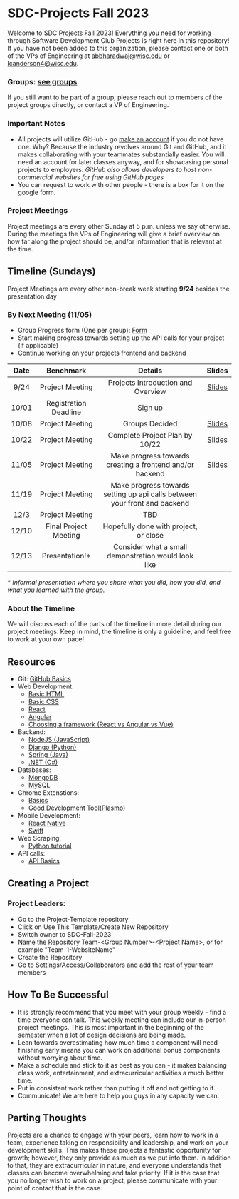 # SDC-Projects Fall 2023
Welcome to SDC Projects Fall 2023! Everything you need for working through Software Development Club Projects is right here in this repository! If you have not been added to this organization, please contact one or both of the VPs of Engineering at abbharadwaj@wisc.edu or lcanderson4@wisc.edu.

### Groups: [see groups](https://docs.google.com/document/d/1X53zCXK9u6oz8FggcB4HC7gfh9w2_jy7DY97I7pKj7o/edit)
If you still want to be part of a group, please reach out to members of the project groups directly, or contact a VP of Engineering.

### Important Notes
* All projects will utilize GitHub - go [make an account](https://github.com/login) if you do not have one. Why? Because the industry revolves around Git and GitHub, and it makes collaborating with your teammates substantially easier. You will need an account for later classes anyway, and for showcasing personal projects to employers. *GitHub also allows developers to host non-commercial websites for free using GitHub pages*
* You can request to work with other people - there is a box for it on the google form.

### Project Meetings
Project meetings are every other Sunday at 5 p.m. unless we say otherwise. During the meetings the VPs of Engineering will give a brief overview on how far along the project should be, and/or information that is relevant at the time.

## Timeline (Sundays)
Project Meetings are every other non-break week starting **9/24** besides the presentation day

### By Next Meeting (11/05)
- Group Progress form (One per group): [Form](https://forms.gle/FhHuSAkB3UrN4WoK7)
- Start making progress towards setting up the API calls for your project (if applicable)
- Continue working on your projects frontend and backend


| Date | Benchmark | Details | Slides |
|:---:|:--------:|:------------:|:--------:|
|9/24| Project Meeting | Projects Introduction and Overview | [Slides](https://docs.google.com/presentation/d/1JY9TFbWv-Qk2txLDKeSVsx-NEPGvsz4gt_n7RyaAXzE/edit?usp=sharing)|
|10/01| Registration Deadline | [Sign up](https://forms.gle/SjSmhZEZ3N18EkeZ9) | |
|10/08| Project Meeting | Groups Decided | [Slides](https://docs.google.com/presentation/d/1lw4POQ2Hi-2dqBEYXggZpI5VjyPNea4mX-YMFaJ6StU/edit?usp=sharing) |
|10/22| Project Meeting | Complete Project Plan by 10/22 | [Slides](https://docs.google.com/presentation/d/1dCzefsX2f_6gK6KBOrxbG_gg8_ASOyZGLYdr1WtTxbk/edit?usp=sharing) |
|11/05| Project Meeting | Make progress towards creating a frontend and/or backend | [Slides](https://docs.google.com/presentation/d/1pEr9-2qK39OLfSHp7efgCJaGVeHRzqM6PDWaH2IIDpo/edit?usp=sharing) |
|11/19| Project Meeting | Make progress towards setting up api calls between your front and backend | |
|12/3| Project Meeting | TBD | |
|12/10| Final Project Meeting | Hopefully done with project, or close | |
|12/13| Presentation!* | Consider what a small demonstration would look like | |

\* *Informal presentation where you share what you did, how you did, and what you learned with the group.*

### About the Timeline
We will discuss each of the parts of the timeline in more detail during our project meetings. Keep in mind, the timeline is only a guideline, and feel free to work at your own pace!

## Resources
- Git: [GitHub Basics](https://www.theodinproject.com/lessons/foundations-introduction-to-git)
- Web Development:
  - [Basic HTML](https://www.theodinproject.com/paths/foundations/courses/foundations#html-foundations)
  - [Basic CSS](https://www.theodinproject.com/paths/foundations/courses/foundations#css-foundations)
  - [React](https://www.theodinproject.com/paths/full-stack-javascript/courses/react)
  - [Angular](https://www.w3schools.com/angular/default.asp)
  - [Choosing a framework (React vs Angular vs Vue)](https://www.browserstack.com/guide/angular-vs-react-vs-vue#:~:text=Some%20frameworks%20which%20have%20become,%2Dfledged%20front%2Dend%20framework.)
- Backend:
  - [NodeJS (JavaScript)](https://www.theodinproject.com/paths/full-stack-javascript/courses/nodejs)
  - [Django (Python)](https://www.geeksforgeeks.org/django-tutorial/)
  - [Spring (Java)](https://spring.io/guides)
  - [.NET (C#)](https://learn.microsoft.com/en-us/dotnet/framework/install/)
- Databases:
  - [MongoDB](https://www.w3schools.com/mongodb/index.php)
  - [MySQL](https://www.w3schools.com/MySQL/default.asp)
- Chrome Extenstions:
  - [Basics](https://www.freecodecamp.org/news/building-chrome-extension/#how-to-create-a-chrome-extension)
  - [Good Development Tool(Plasmo)](https://www.plasmo.com/)
- Mobile Development:
  - [React Native](https://www.tutorialspoint.com/react_native/index.htm)
  - [Swift](https://www.javatpoint.com/ios-development-using-swift)
- Web Scraping:
  - [Python tutorial](https://www.geeksforgeeks.org/python-web-scraping-tutorial/)
- API calls:
  - [API Basics](https://generalassemb.ly/blog/using-apis-full-stack-web-development-app-creation/)
## Creating a Project
### Project Leaders:
- Go to the Project-Template repository
- Click on Use This Template/Create New Repository
- Switch owner to SDC-Fall-2023
- Name the Repository Team-\<Group Number\>-\<Project Name\>, or for example "Team-1-WebsiteName"
- Create the Repository
- Go to Settings/Access/Collaborators and add the rest of your team members

## How To Be Successful
* It is strongly recommend that you meet with your group weekly - find a time everyone can talk. This weekly meeting can include our in-person project meetings. This is most important in the beginning of the semester when a lot of design decisions are being made.
* Lean towards overestimating how much time a component will need - finishing early means you can work on additional bonus components without worrying about time.
* Make a schedule and stick to it as best as you can - it makes balancing class work, entertainment, and extracurricular activities a much better time.
* Put in consistent work rather than putting it off and not getting to it.
* Communicate! We are here to help you guys in any capacity we can.

## Parting Thoughts
Projects are a chance to engage with your peers, learn how to work in a team, experience taking on responsibility and leadership, and work on your development skills. This makes these projects a fantastic opportunity for growth; however, they only provide as much as we put into them. In addition to that, they are extracurricular in nature, and everyone understands that classes can become overwhelming and take priority. If it is the case that you no longer wish to work on a project, please communicate with your point of contact that is the case.
